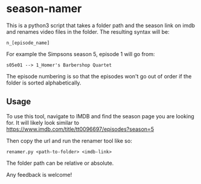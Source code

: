 # season-namer

This is a python3 script that takes a folder path and the season link on imdb and renames video files in the folder. The resulting syntax will be:

    n_[episode_name] 
   
For example the Simpsons season 5, episode 1 will go from:

    s05e01 --> 1_Homer's Barbershop Quartet
    
The episode numbering is so that the episodes won't go out of order if the folder is sorted alphabetically.   
 
## Usage

To use this tool, navigate to IMDB and find the season page you are looking for. It will likely look similar to https://www.imdb.com/title/tt0096697/episodes?season=5

Then copy the url and run the renamer tool like so:

    renamer.py <path-to-folder> <imdb-link>
    
The folder path can be relative or absolute. 

Any feedback is welcome!
